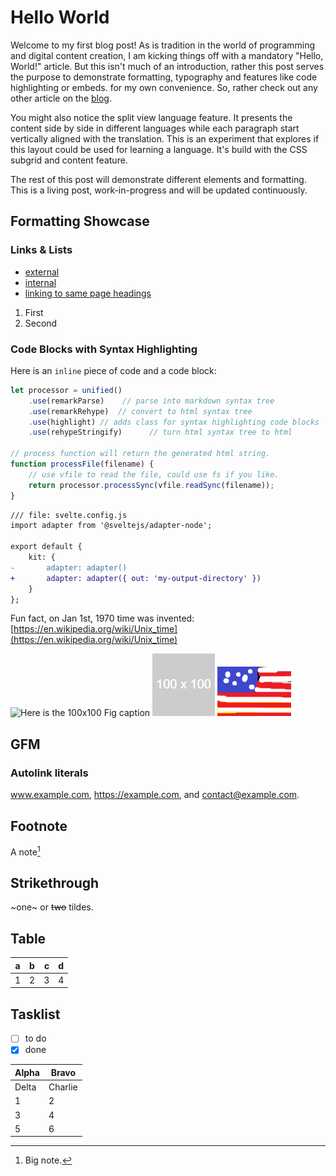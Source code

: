 # Hello World

Welcome to my first blog post! As is tradition in the world of programming and digital content creation, I am kicking things off with a mandatory "Hello, World!" article. But this isn't much of an introduction, rather this post serves the purpose to demonstrate formatting, typography and features like code highlighting or embeds. for my own convenience. So, rather check out any other article on the [blog](/blog).

You might also notice the split view language feature. It presents the content side by side in different languages while each paragraph start vertically aligned with the translation. This is an experiment that explores if this layout could be used for learning a language. It's build with the CSS subgrid and content feature.

The rest of this post will demonstrate different elements and formatting. This is a living post, work-in-progress and will be updated continuously.

## Formatting Showcase

### Links & Lists

- [external](https://google.com)
- [internal](/)
- [linking to same page headings](#gfm)

1. First
2. Second

### Code Blocks with Syntax Highlighting

Here is an `inline` piece of code and a code block:

```js
let processor = unified()
    .use(remarkParse)    // parse into markdown syntax tree
    .use(remarkRehype)  // convert to html syntax tree
    .use(highlight) // adds class for syntax highlighting code blocks
    .use(rehypeStringify)      // turn html syntax tree to html

// process function will return the generated html string.
function processFile(filename) {
    // use vfile to read the file, could use fs if you like.
    return processor.processSync(vfile.readSync(filename));
}
```

```diff
/// file: svelte.config.js
import adapter from '@sveltejs/adapter-node';

export default {
	kit: {
-		adapter: adapter()
+		adapter: adapter({ out: 'my-output-directory' })
	}
};
```

Fun fact, on Jan 1st, 1970 time was invented: 
[https://en.wikipedia.org/wiki/Unix_time](https://en.wikipedia.org/wiki/Unix_time)

![Here is the 100x100 Fig caption](/imgs/hello-world_100x100.png "This is the hover title")
![hello text](./imgs/hello-world_100x100.png "Bread")
![Beautiful flag](./imgs/even_more_beautiful_flag.png "Title")

## GFM

### Autolink literals

www.example.com, https://example.com, and contact@example.com.

## Footnote

A note[^1]

[^1]: Big note.

## Strikethrough

~one~ or ~~two~~ tildes.

## Table

| a | b  |  c |  d  |
| - | :- | -: | :-: |
| 1 | 2 | 3 | 4 |

## Tasklist

* [ ] to do
* [x] done

| Alpha    | Bravo   |
| -------- | ------- |
| Delta       | Charlie |
| 1 | 2   |
| 3 | 4   |
| 5 | 6 |
